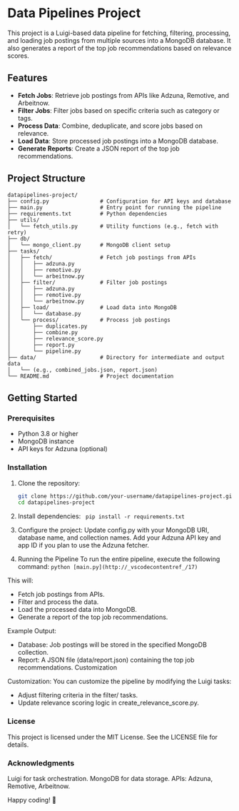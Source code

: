 # Data Pipelines Project

This project is a Luigi-based data pipeline for fetching, filtering, processing, and loading job postings from multiple sources into a MongoDB database. It also generates a report of the top job recommendations based on relevance scores.

## Features

- **Fetch Jobs**: Retrieve job postings from APIs like Adzuna, Remotive, and Arbeitnow.
- **Filter Jobs**: Filter jobs based on specific criteria such as category or tags.
- **Process Data**: Combine, deduplicate, and score jobs based on relevance.
- **Load Data**: Store processed job postings into a MongoDB database.
- **Generate Reports**: Create a JSON report of the top job recommendations.

## Project Structure
```
datapipelines-project/
├── config.py                # Configuration for API keys and database
├── main.py                  # Entry point for running the pipeline
├── requirements.txt         # Python dependencies
├── utils/
│   └── fetch_utils.py       # Utility functions (e.g., fetch with retry)
├── db/
│   └── mongo_client.py      # MongoDB client setup
├── tasks/
│   ├── fetch/               # Fetch job postings from APIs
│   │   ├── adzuna.py
│   │   ├── remotive.py
│   │   └── arbeitnow.py
│   ├── filter/              # Filter job postings
│   │   ├── adzuna.py
│   │   ├── remotive.py
│   │   └── arbeitnow.py
│   ├── load/                # Load data into MongoDB
│   │   └── database.py
│   └── process/             # Process job postings
│       ├── duplicates.py
│       ├── combine.py
│       ├── relevance_score.py
│       ├── report.py
│       └── pipeline.py
├── data/                    # Directory for intermediate and output data
│   └── (e.g., combined_jobs.json, report.json)
└── README.md                # Project documentation
```

## Getting Started

### Prerequisites

- Python 3.8 or higher
- MongoDB instance
- API keys for Adzuna (optional)

### Installation

1. Clone the repository:
   ```bash
   git clone https://github.com/your-username/datapipelines-project.git
   cd datapipelines-project
   
2. Install dependencies:
    ``` pip install -r requirements.txt```

3. Configure the project:
Update config.py with your MongoDB URI, database name, and collection names.
Add your Adzuna API key and app ID if you plan to use the Adzuna fetcher.

4. Running the Pipeline
To run the entire pipeline, execute the following command:
``` python [main.py](http://_vscodecontentref_/17) ```

This will:
- Fetch job postings from APIs.
- Filter and process the data.
- Load the processed data into MongoDB.
- Generate a report of the top job recommendations.

Example Output:
- Database: Job postings will be stored in the specified MongoDB collection.
- Report: A JSON file (data/report.json) containing the top job recommendations.
Customization

Customization:
You can customize the pipeline by modifying the Luigi tasks:
- Adjust filtering criteria in the filter/ tasks.
- Update relevance scoring logic in create_relevance_score.py.

### License
This project is licensed under the MIT License. See the LICENSE file for details.

### Acknowledgments
Luigi for task orchestration.
MongoDB for data storage.
APIs: Adzuna, Remotive, Arbeitnow.

Happy coding! 🚀

